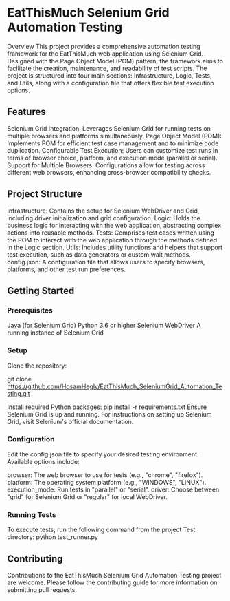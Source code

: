 # EatThisMuch Selenium Grid Automation Testing
Overview
This project provides a comprehensive automation testing framework for the EatThisMuch web application using Selenium Grid. Designed with the Page Object Model (POM) pattern, the framework aims to facilitate the creation, maintenance, and readability of test scripts. The project is structured into four main sections: Infrastructure, Logic, Tests, and Utils, along with a configuration file that offers flexible test execution options.

## Features
Selenium Grid Integration: Leverages Selenium Grid for running tests on multiple browsers and platforms simultaneously.
Page Object Model (POM): Implements POM for efficient test case management and to minimize code duplication.
Configurable Test Execution: Users can customize test runs in terms of browser choice, platform, and execution mode (parallel or serial).
Support for Multiple Browsers: Configurations allow for testing across different web browsers, enhancing cross-browser compatibility checks.
## Project Structure
Infrastructure: Contains the setup for Selenium WebDriver and Grid, including driver initialization and grid configuration.
Logic: Holds the business logic for interacting with the web application, abstracting complex actions into reusable methods.
Tests: Comprises test cases written using the POM to interact with the web application through the methods defined in the Logic section.
Utils: Includes utility functions and helpers that support test execution, such as data generators or custom wait methods.
config.json: A configuration file that allows users to specify browsers, platforms, and other test run preferences.

## Getting Started
### Prerequisites
Java (for Selenium Grid)
Python 3.6 or higher
Selenium WebDriver
A running instance of Selenium Grid

### Setup
Clone the repository:

git clone https://github.com/HosamHegly/EatThisMuch_SeleniumGrid_Automation_Testing.git

Install required Python packages:
pip install -r requirements.txt
Ensure Selenium Grid is up and running. For instructions on setting up Selenium Grid, visit Selenium's official documentation.

### Configuration
Edit the config.json file to specify your desired testing environment. Available options include:

browser: The web browser to use for tests (e.g., "chrome", "firefox").
platform: The operating system platform (e.g., "WINDOWS", "LINUX").
execution_mode: Run tests in "parallel" or "serial".
driver: Choose between "grid" for Selenium Grid or "regular" for local WebDriver.

### Running Tests
To execute tests, run the following command from the project Test directory:
python test_runner.py

## Contributing
Contributions to the EatThisMuch Selenium Grid Automation Testing project are welcome. Please follow the contributing guide for more information on submitting pull requests.
